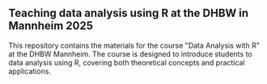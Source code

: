 ## Teaching data analysis using R at the DHBW in Mannheim 2025
This repository contains the materials for the course "Data Analysis with R" at the DHBW Mannheim. 
The course is designed to introduce students to data analysis using R, covering both theoretical concepts and practical applications.